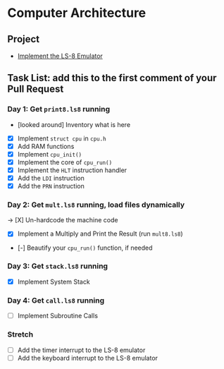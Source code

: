 # Computer Architecture

## Project

* [Implement the LS-8 Emulator](ls8/)

## Task List: add this to the first comment of your Pull Request

### Day 1: Get `print8.ls8` running
- [looked around] Inventory what is here
- [X] Implement `struct cpu` in `cpu.h`
- [X] Add RAM functions
- [X] Implement `cpu_init()`
- [X] Implement the core of `cpu_run()`
- [X] Implement the `HLT` instruction handler
- [X] Add the `LDI` instruction
- [X] Add the `PRN` instruction

### Day 2: Get `mult.ls8` running, load files dynamically
-> [X] Un-hardcode the machine code
- [X] Implement a Multiply and Print the Result (run `mult8.ls8`)
- [-] Beautify your `cpu_run()` function, if needed

### Day 3: Get `stack.ls8` running
- [X] Implement System Stack

### Day 4: Get `call.ls8` running
- [ ] Implement Subroutine Calls

### Stretch
- [ ] Add the timer interrupt to the LS-8 emulator
- [ ] Add the keyboard interrupt to the LS-8 emulator
